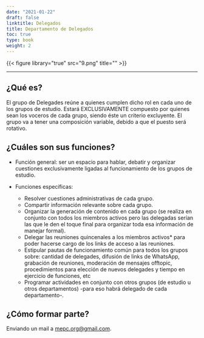 ```yaml
---
date: "2021-01-22"
draft: false
linktitle: Delegados
title: Departamento de Delegados
toc: true
type: book
weight: 2
---
```


{{< figure library="true" src="9.png" title="" >}}

---



## **¿Qué es?**

El grupo de Delegades reúne a quienes cumplen dicho rol en cada uno de los grupos de estudio. Estará EXCLUSIVAMENTE compuesto por quienes sean los voceros de cada grupo, siendo éste un criterio excluyente. El grupo va a tener una composición variable, debido a que el puesto será rotativo.

## **¿Cuáles son sus funciones?**

- Función general: ser un espacio para hablar, debatir y organizar cuestiones exclusivamente ligadas al funcionamiento de los grupos de estudio.

- Funciones específicas:

  - Resolver cuestiones administrativas de cada grupo.
  - Compartir información relevante sobre cada grupo.
  - Organizar la generación de contenido en cada grupo (se realiza en conjunto con todos los miembros activos pero las delegadas serían las que le den el toque final para organizar toda esa información de manejar formal).
  - Delegar las reuniones quincenales a los miembros activos* para poder hacerse cargo de los links de acceso a las reuniones.
  - Estipular pautas de funcionamiento común para todos los grupos sobre: cantidad de delegades, difusión de links de WhatsApp, grabación de reuniones, moderación de mensajes offtopic, procedimientos para elección de nuevos delegades y tiempo en ejercicio de funciones, etc
  - Programar actividades en conjunto con otros grupos (de estudio u otros departamentos) -para eso habrá delegado de cada departamento-.

## **¿Cómo formar parte?**

Enviando un mail a mepc.org@gmail.com.
